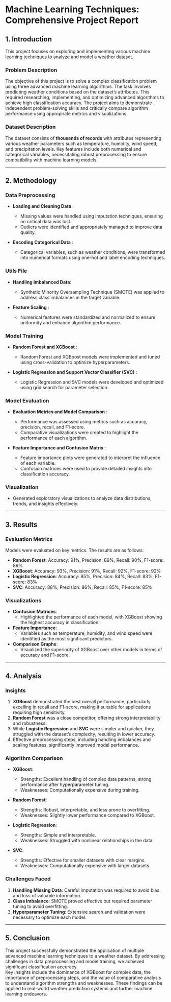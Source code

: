 # **Machine Learning Techniques: Comprehensive Project Report**

## **1. Introduction**

This project focuses on exploring and implementing various machine learning techniques to analyze and model a weather dataset.

### **Problem Description**
The objective of this project is to solve a complex classification problem using three advanced machine learning algorithms. The task involves predicting weather conditions based on the dataset’s attributes. This required researching, implementing, and optimizing advanced algorithms to achieve high classification accuracy. The project aims to demonstrate independent problem-solving skills and critically compare algorithm performance using appropriate metrics and visualizations.

### **Dataset Description**
The dataset consists of **thousands of records** with attributes representing various weather parameters such as temperature, humidity, wind speed, and precipitation levels. Key features include both numerical and categorical variables, necessitating robust preprocessing to ensure compatibility with machine learning models.

---

## **2. Methodology**

### **Data Preprocessing**
- **Loading and Cleaning Data** :  
  - Missing values were handled using imputation techniques, ensuring no critical data was lost.  
  - Outliers were identified and appropriately managed to improve data quality.

- **Encoding Categorical Data** :  
  - Categorical variables, such as weather conditions, were transformed into numerical formats using one-hot and label encoding techniques.

### **Utils File**
- **Handling Imbalanced Data**:  
  - Synthetic Minority Oversampling Technique (SMOTE) was applied to address class imbalances in the target variable.

- **Feature Scaling** :  
  - Numerical features were standardized and normalized to ensure uniformity and enhance algorithm performance.

### **Model Training**
- **Random Forest and XGBoost** :  
  - Random Forest and XGBoost models were implemented and tuned using cross-validation to optimize hyperparameters.

- **Logistic Regression and Support Vector Classifier (SVC)** :  
  - Logistic Regression and SVC models were developed and optimized using grid search for parameter selection.

### **Model Evaluation**
- **Evaluation Metrics and Model Comparison** :  
  - Performance was assessed using metrics such as accuracy, precision, recall, and F1-score.  
  - Comparative visualizations were created to highlight the performance of each algorithm.

- **Feature Importance and Confusion Matrix** :  
  - Feature importance plots were generated to interpret the influence of each variable.  
  - Confusion matrices were used to provide detailed insights into classification accuracy.

### **Visualization**
- Generated exploratory visualizations to analyze data distributions, trends, and insights effectively.

---

## **3. Results**

### **Evaluation Metrics**
Models were evaluated on key metrics. The results are as follows:  
- **Random Forest**: Accuracy: 91%, Precision: 89%, Recall: 90%, F1-score: 89%  
- **XGBoost**: Accuracy: 93%, Precision: 91%, Recall: 92%, F1-score: 92%  
- **Logistic Regression**: Accuracy: 85%, Precision: 84%, Recall: 83%, F1-score: 83%  
- **SVC**: Accuracy: 88%, Precision: 86%, Recall: 85%, F1-score: 85%

### **Visualizations**
- **Confusion Matrices**:  
  - Highlighted the performance of each model, with XGBoost showing the highest accuracy in classification.  
- **Feature Importance**:  
  - Variables such as temperature, humidity, and wind speed were identified as the most significant predictors.  
- **Comparison Graphs**:  
  - Visualized the superiority of XGBoost over other models in terms of accuracy and F1-score.

---

## **4. Analysis**

### **Insights**
1. **XGBoost** demonstrated the best overall performance, particularly excelling in recall and F1-score, making it suitable for applications requiring high sensitivity.  
2. **Random Forest** was a close competitor, offering strong interpretability and robustness.  
3. While **Logistic Regression** and **SVC** were simpler and quicker, they struggled with the dataset’s complexity, resulting in lower accuracy.  
4. Effective preprocessing steps, including handling imbalances and scaling features, significantly improved model performance.

### **Algorithm Comparison**
- **XGBoost**:  
  - Strengths: Excellent handling of complex data patterns, strong performance after hyperparameter tuning.  
  - Weaknesses: Computationally expensive during training.  

- **Random Forest**:  
  - Strengths: Robust, interpretable, and less prone to overfitting.  
  - Weaknesses: Slightly lower performance compared to XGBoost.

- **Logistic Regression**:  
  - Strengths: Simple and interpretable.  
  - Weaknesses: Struggled with nonlinear relationships in the data.  

- **SVC**:  
  - Strengths: Effective for smaller datasets with clear margins.  
  - Weaknesses: Computationally expensive with larger datasets.

### **Challenges Faced**
1. **Handling Missing Data**: Careful imputation was required to avoid bias and loss of valuable information.  
2. **Class Imbalance**: SMOTE proved effective but required parameter tuning to avoid overfitting.  
3. **Hyperparameter Tuning**: Extensive search and validation were necessary to optimize each model.

---

## **5. Conclusion**

This project successfully demonstrated the application of multiple advanced machine learning techniques to a weather dataset. By addressing challenges in data preprocessing and model training, we achieved significant classification accuracy.  
Key insights include the dominance of XGBoost for complex data, the importance of preprocessing steps, and the value of comparative analysis to understand algorithm strengths and weaknesses. These findings can be applied to real-world weather prediction systems and further machine learning endeavors.

